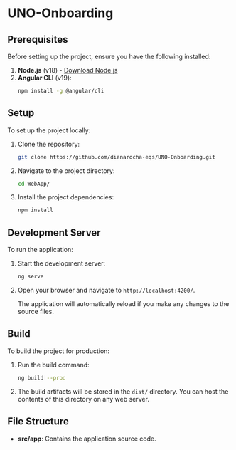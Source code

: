 # UNO-Onboarding

## Prerequisites

Before setting up the project, ensure you have the following installed:

1. **Node.js** (v18) - [Download Node.js](https://nodejs.org/)
2. **Angular CLI** (v19):
   ```bash
   npm install -g @angular/cli
   ```

## Setup

To set up the project locally:

1. Clone the repository:
   ```bash
   git clone https://github.com/dianarocha-eqs/UNO-Onboarding.git
   ```

2. Navigate to the project directory:
   ```bash
   cd WebApp/
   ```

3. Install the project dependencies:
   ```bash
   npm install
   ```

## Development Server

To run the application:

1. Start the development server:
   ```bash
   ng serve
   ```

2. Open your browser and navigate to `http://localhost:4200/`.

   The application will automatically reload if you make any changes to the source files.

## Build

To build the project for production:

1. Run the build command:
   ```bash
   ng build --prod
   ```

2. The build artifacts will be stored in the `dist/` directory. You can host the contents of this directory on any web server.

## File Structure

- **src/app**: Contains the application source code.

